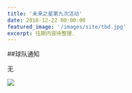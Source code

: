 ```yaml
---
title: '未来之星第九次活动'
date: 2018-12-22 00:00:00
featured_image: '/images/site/tbd.jpg'
excerpt: 往期内容待整理.
---
```


##球队通知

无

<div class="gallery" data-columns="2">
    <img src="/images/2018-12-22/1.jpeg">                                                                
</div>